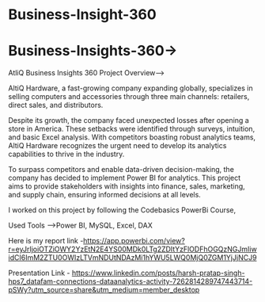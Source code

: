# Business-Insight-360
# Business-Insights-360->
AtliQ Business Insights 360
Project Overview-->

AltiQ Hardware, a fast-growing company expanding globally, specializes in selling computers and accessories through three main channels: retailers, direct sales, and distributors.

Despite its growth, the company faced unexpected losses after opening a store in America. These setbacks were identified through surveys, intuition, and basic Excel analysis. With competitors boasting robust analytics teams, AltiQ Hardware recognizes the urgent need to develop its analytics capabilities to thrive in the industry.

To surpass competitors and enable data-driven decision-making, the company has decided to implement Power BI for analytics. This project aims to provide stakeholders with insights into finance, sales, marketing, and supply chain, ensuring informed decisions at all levels.

I worked on this project by following the Codebasics PowerBi Course,

Used Tools -->Power BI, MySQL, Excel, DAX

Here is my report link -https://app.powerbi.com/view?r=eyJrIjoiOTZiOWY2YzEtN2E4YS00MDk0LTg2ZDItYzFlODFhOGQzNGJmIiwidCI6ImM2ZTU0OWIzLTVmNDUtNDAzMi1hYWU5LWQ0MjQ0ZGM1YjJjNCJ9

Presentation Link - https://www.linkedin.com/posts/harsh-pratap-singh-hps7_datafam-connections-dataanalytics-activity-7262814289747443714-pSWy?utm_source=share&utm_medium=member_desktop
